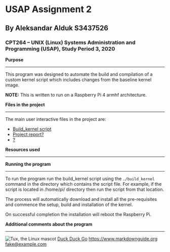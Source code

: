 # USAP Assignment 2
## By Aleksandar Alduk S3437526
### CPT264 – UNIX (Linux) Systems Administration and Programming (USAP), Study Period 3, 2020

**Purpose**

***

This program was designed to automate the build and compilation of a custom kernel script which includes changes from the baseline kernel image.

**NOTE:** This is written to run on a Raspberry Pi 4 armhf architecture.

**Files in the project**

***

The main user interactive files in the project are:
-	[Build_kernel script](https://duckduckgo.com)
-	[Project report?](https://duckduckgo.com)
-	[?](https://duckduckgo.com)

**Resources used**

***



**Running the program**

***

To run the program run the build_kernel script using the `./build_kernel` command in the directory which contains the script file. For example, if the script is located in /home/pi/ directory then run the script from that location.

The process will automatically download and install all the pre-requisites and commence the setup, build and installation of the kernel.

On successful completion the installation will reboot the Raspberry Pi.

**Additional comments about the program**

***



![Tux, the Linux mascot](/assets/images/tux.png)
[Duck Duck Go](https://duckduckgo.com)
<https://www.markdownguide.org>
<fake@example.com>
